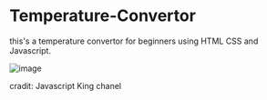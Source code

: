 # Temperature-Convertor
this's a temperature convertor for beginners using HTML CSS and Javascript.

![image](https://user-images.githubusercontent.com/119570065/220536662-32a92e56-30a6-4f34-8867-96586a0a6fa5.png)

cradit: Javascript King chanel
